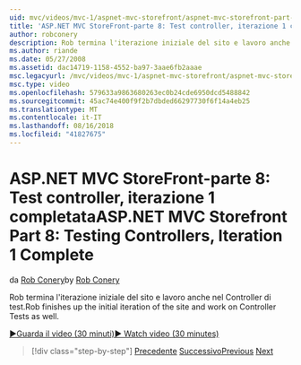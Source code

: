 ```yaml
---
uid: mvc/videos/mvc-1/aspnet-mvc-storefront/aspnet-mvc-storefront-part-8-testing-controllers-iteration-1-complete
title: 'ASP.NET MVC StoreFront-parte 8: Test controller, iterazione 1 completata | Microsoft Docs'
author: robconery
description: Rob termina l'iterazione iniziale del sito e lavoro anche nel Controller di test.
ms.author: riande
ms.date: 05/27/2008
ms.assetid: dac14719-1158-4552-ba97-3aae6fb2aaae
msc.legacyurl: /mvc/videos/mvc-1/aspnet-mvc-storefront/aspnet-mvc-storefront-part-8-testing-controllers-iteration-1-complete
msc.type: video
ms.openlocfilehash: 579633a9863680263ec0b24cde6950dcd5488842
ms.sourcegitcommit: 45ac74e400f9f2b7dbded66297730f6f14a4eb25
ms.translationtype: MT
ms.contentlocale: it-IT
ms.lasthandoff: 08/16/2018
ms.locfileid: "41827675"
---
```

<a name="aspnet-mvc-storefront-part-8-testing-controllers-iteration-1-complete"></a><span data-ttu-id="1d3ae-103">ASP.NET MVC StoreFront-parte 8: Test controller, iterazione 1 completata</span><span class="sxs-lookup"><span data-stu-id="1d3ae-103">ASP.NET MVC Storefront Part 8: Testing Controllers, Iteration 1 Complete</span></span>
====================
<span data-ttu-id="1d3ae-104">da [Rob Conery](https://github.com/robconery)</span><span class="sxs-lookup"><span data-stu-id="1d3ae-104">by [Rob Conery](https://github.com/robconery)</span></span>

<span data-ttu-id="1d3ae-105">Rob termina l'iterazione iniziale del sito e lavoro anche nel Controller di test.</span><span class="sxs-lookup"><span data-stu-id="1d3ae-105">Rob finishes up the initial iteration of the site and work on Controller Tests as well.</span></span>

[<span data-ttu-id="1d3ae-106">&#9654;Guarda il video (30 minuti)</span><span class="sxs-lookup"><span data-stu-id="1d3ae-106">&#9654; Watch video (30 minutes)</span></span>](https://channel9.msdn.com/Blogs/ASP-NET-Site-Videos/aspnet-mvc-storefront-part-8-testing-controllers-iteration-1-complete)

> [!div class="step-by-step"]
> <span data-ttu-id="1d3ae-107">[Precedente](aspnet-mvc-storefront-part-7-routing-and-ui-work.md)
> [Successivo](aspnet-mvc-storefront-part-9-the-shopping-cart.md)</span><span class="sxs-lookup"><span data-stu-id="1d3ae-107">[Previous](aspnet-mvc-storefront-part-7-routing-and-ui-work.md)
[Next](aspnet-mvc-storefront-part-9-the-shopping-cart.md)</span></span>
